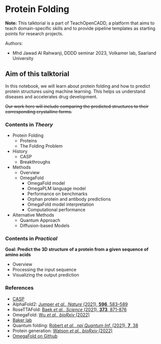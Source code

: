 # Protein Folding

**Note:** This talktorial is a part of TeachOpenCADD, a platform that aims to teach domain-specific skills and to provide pipeline templates as starting points for research projects.

Authors:
- Mhd Jawad Al Rahwanji, DDDD seminar 2023, Volkamer lab, Saarland University


## Aim of this talktorial

In this notebook, we will learn about protein folding and how to predict protein structures using machine learning. This helps us understand diseases and accelerates drug development.

~~Our work here will include comparing the predicted structures to their corresponding crystalline forms.~~


### Contents in *Theory*

* Protein Folding
    * Proteins
    * The Folding Problem
* History
    * CASP
    * Breakthroughs
* Methods
    * Overview
    * OmegaFold
        * OmegaFold model
        * OmegaPLM language model
        * Performance on benchmarks
        * Orphan protein and antibody predictions
        * OmegaFold model interpretation
        * Computational performance
* Alternative Methods
    * Quantum Approach
    * Diffusion-based Models


### Contents in *Practical*

**Goal: Predict the 3D structure of a protein from a given sequence of amino acids**

* Overview
* Processing the input sequence
* Visualizing the output prediction


### References

* [CASP](https://predictioncenter.org/)
* AlphaFold2: [Jumper *et al.*, <i>Nature</i> (2021), <b>596</b>, 583–589](https://doi.org/10.1038/s41586-021-03819-2)
* RoseTTAFold: [Baek *et al.*, <i>Science</i> (2021), <b>373</b>, 871-876](https://doi.org/10.1126/science.abj8754)
* OmegaFold: [Wu *et al.*, <i>bioRxiv</i> (2022)](https://doi.org/10.1101/2022.07.21.500999)
* [Baker lab](https://www.bakerlab.org/)
* Quantum folding: [Robert *et al.*, <i>npj Quantum Inf.</i> (2021), <b>7</b>, 38](https://doi.org/10.1038/s41534-021-00368-4)
* Protein generation: [Watson *et al.*, <i>bioRxiv</i> (2022)](https://doi.org/10.1101/2022.12.09.519842)
* [OmegaFold on Github](https://github.com/HeliXonProtein/OmegaFold)